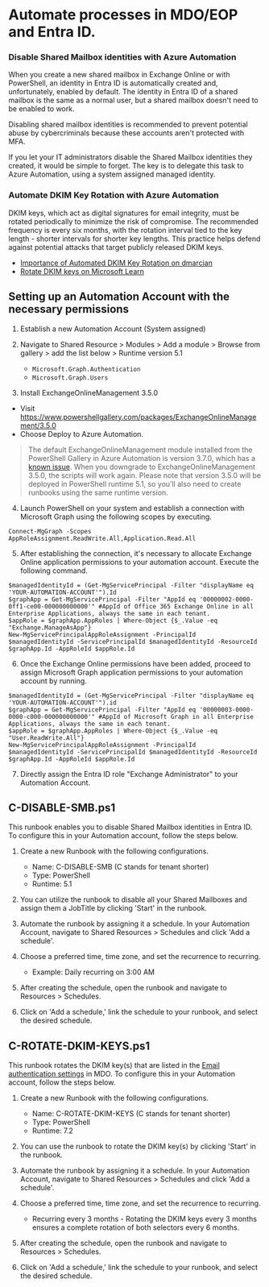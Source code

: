 # Automate processes in MDO/EOP and Entra ID.

### Disable Shared Mailbox identities with Azure Automation
When you create a new shared mailbox in Exchange Online or with PowerShell, an identity in Entra ID is automatically created and, unfortunately, enabled by default. The identity in Entra ID of a shared mailbox is the same as a normal user, but a shared mailbox doesn't need to be enabled to work.

Disabling shared mailbox identities is recommended to prevent potential abuse by cybercriminals because these accounts aren't protected with MFA.

If you let your IT administrators disable the Shared Mailbox identities they created, it would be simple to forget. The key is to delegate this task to Azure Automation, using a system assigned managed identity.

### Automate DKIM Key Rotation with Azure Automation
DKIM keys, which act as digital signatures for email integrity, must be rotated periodically to minimize the risk of compromise. The recommended frequency is every six months, with the rotation interval tied to the key length - shorter intervals for shorter key lengths. This practice helps defend against potential attacks that target publicly released DKIM keys.

- [Importance of Automated DKIM Key Rotation on dmarcian](https://dmarcian.com/rotate-dkim-key/)
- [Rotate DKIM keys on Microsoft Learn](https://learn.microsoft.com/en-us/defender-office-365/email-authentication-dkim-configure#rotate-dkim-keys)

## Setting up an Automation Account with the necessary permissions
1. Establish a new Automation Account (System assigned)
   
2. Navigate to Shared Resource > Modules > Add a module > Browse from gallery > add the list below > Runtime version 5.1
    - ```Microsoft.Graph.Authentication```
    - ```Microsoft.Graph.Users```
  
3. Install ExchangeOnlineManagement 3.5.0
 -  Visit https://www.powershellgallery.com/packages/ExchangeOnlineManagement/3.5.0
 -  Choose Deploy to Azure Automation.

   > The default ExchangeOnlineManagement module installed from the PowerShell Gallery in Azure Automation is version 3.7.0, which has a [known issue](https://learn.microsoft.com/en-us/answers/questions/1840897/connect-exchangeonline-in-azure-automation-account). When you downgrade to ExchangeOnlineManagement 3.5.0, the scripts will work again. Please note that version 3.5.0 will be deployed in PowerShell runtime 5.1, so you’ll also need to create runbooks using the same runtime version.
    
4. Launch PowerShell on your system and establish a connection with Microsoft Graph using the following scopes by executing.
```
Connect-MgGraph -Scopes AppRoleAssignment.ReadWrite.All,Application.Read.All
```

5. After establishing the connection, it's necessary to allocate Exchange Online application permissions to your automation account. Execute the following command.
```
$managedIdentityId = (Get-MgServicePrincipal -Filter "displayName eq 'YOUR-AUTOMATION-ACCOUNT'").Id
$graphApp = Get-MgServicePrincipal -Filter "AppId eq '00000002-0000-0ff1-ce00-000000000000'" #AppId of Office 365 Exchange Online in all Enterprise Applications, always the same in each tenant.
$appRole = $graphApp.AppRoles | Where-Object {$_.Value -eq "Exchange.ManageAsApp"}
New-MgServicePrincipalAppRoleAssignment -PrincipalId $managedIdentityId -ServicePrincipalId $managedIdentityId -ResourceId $graphApp.Id -AppRoleId $appRole.Id
```

6. Once the Exchange Online permissions have been added, proceed to assign Microsoft Graph application permissions to your automation account by running.
```
$managedIdentityId = (Get-MgServicePrincipal -Filter "displayName eq 'YOUR-AUTOMATION-ACCOUNT'").id
$graphApp = Get-MgServicePrincipal -Filter "AppId eq '00000003-0000-0000-c000-000000000000'" #AppId of Microsoft Graph in all Enterprise Applications, always the same in each tenant.
$appRole = $graphApp.AppRoles | Where-Object {$_.Value -eq "User.ReadWrite.All"}
New-MgServicePrincipalAppRoleAssignment -PrincipalId $managedIdentityId -ServicePrincipalId $managedIdentityId -ResourceId $graphApp.Id -AppRoleId $appRole.Id
```

7. Directly assign the Entra ID role "Exchange Administrator" to your Automation Account.

## C-DISABLE-SMB.ps1
This runbook enables you to disable Shared Mailbox identities in Entra ID. To configure this in your Automation account, follow the steps below.

1. Create a new Runbook with the following configurations.
      - Name: C-DISABLE-SMB (C stands for tenant shorter)
      - Type: PowerShell
      - Runtime: 5.1

2. You can utilize the runbook to disable all your Shared Mailboxes and assign them a JobTitle by clicking 'Start' in the runbook.

3. Automate the runbook by assigning it a schedule. In your Automation Account, navigate to Shared Resources > Schedules and click 'Add a schedule'.

4. Choose a preferred time, time zone, and set the recurrence to recurring.
     - Example: Daily recurring on 3:00 AM

6. After creating the schedule, open the runbook and navigate to Resources > Schedules.

7. Click on 'Add a schedule,' link the schedule to your runbook, and select the desired schedule.

## C-ROTATE-DKIM-KEYS.ps1
This runbook rotates the DKIM key(s) that are listed in the [Email authentication settings](https://security.microsoft.com/authentication?viewid=DKIM) in MDO. To configure this in your Automation account, follow the steps below.

1. Create a new Runbook with the following configurations.
      - Name: C-ROTATE-DKIM-KEYS (C stands for tenant shorter)
      - Type: PowerShell
      - Runtime: 7.2

2. You can use the runbook to rotate the DKIM key(s) by clicking 'Start' in the runbook.

3. Automate the runbook by assigning it a schedule. In your Automation Account, navigate to Shared Resources > Schedules and click 'Add a schedule'.

4. Choose a preferred time, time zone, and set the recurrence to recurring.
     - Recurring every 3 months - Rotating the DKIM keys every 3 months ensures a complete rotation of both selectors
every 6 months.

6. After creating the schedule, open the runbook and navigate to Resources > Schedules.

7. Click on 'Add a schedule,' link the schedule to your runbook, and select the desired schedule.

